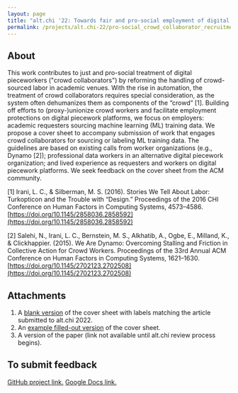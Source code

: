```yaml
---
layout: page
title: "alt.chi '22: Towards fair and pro-social employment of digital pieceworkers for machine learning training data"
permalink: /projects/alt.chi-22/pro-social_crowd_collaborator_recruitment_guidelines
---
```


## About

This work contributes to just and pro-social treatment of digital pieceworkers ("crowd collaborators") by reforming the handling of crowd-sourced labor in academic venues. With the rise in automation, the treatment of crowd collaborators requires special consideration, as the system often dehumanizes them as components of the “crowd” [1]. Building off efforts to (proxy-)unionize crowd workers and facilitate employment protections on digital piecework platforms, we focus on employers: academic requesters sourcing machine learning (ML) training data. We propose a cover sheet to accompany submission of work that engages crowd collaborators for sourcing or labeling ML training data. The guidelines are based on existing calls from worker organizations (e.g., Dynamo [2]); professional data workers in an alternative digital piecework organization; and lived experience as requesters and workers on digital piecework platforms. We seek feedback on the cover sheet from the ACM community.

[1] Irani, L. C., & Silberman, M. S. (2016). Stories We Tell About Labor: Turkopticon and the Trouble with “Design.” Proceedings of the 2016 CHI Conference on Human Factors in Computing Systems, 4573–4586. [https://doi.org/10.1145/2858036.2858592](https://doi.org/10.1145/2858036.2858592)

[2] Salehi, N., Irani, L. C., Bernstein, M. S., Alkhatib, A., Ogbe, E., Milland, K., & Clickhappier. (2015). We Are Dynamo: Overcoming Stalling and Friction in Collective Action for Crowd Workers. Proceedings of the 33rd Annual ACM Conference on Human Factors in Computing Systems, 1621–1630. [https://doi.org/10.1145/2702123.2702508](https://doi.org/10.1145/2702123.2702508)

## Attachments

1. A [blank version](https://annabelrothschild.com//documents/alt-chi-22/Cover-Sheet-Fillable.pdf) of the cover sheet with labels matching the article submitted to alt.chi 2022.
2. An [example filled-out version](https://annabelrothschild.com//documents/alt-chi-22/Cover-Sheet-Fillable.pdf) of the cover sheet.
3. A version of the paper (link not available until alt.chi review process begins).

## To submit feedback

[GitHub project link.](https://github.com/annabelrothschild/pro-social_crowd_collaborator_recruitment_guidelines)
[Google Docs link.](https://forms.gle/wJnoWK6yZ7dDNNXE6)